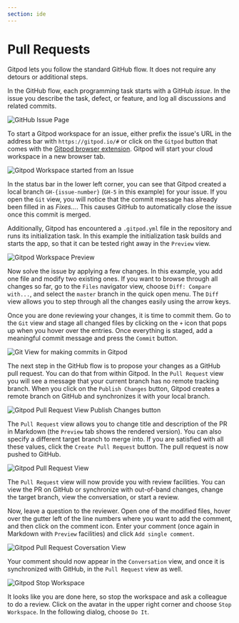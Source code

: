 ```yaml
---
section: ide
---
```


# Pull Requests

Gitpod lets you follow the standard GitHub flow. It does not require any detours or
additional steps.

In the GitHub flow, each programming task starts with a GitHub _issue_. In the issue you describe
the task, defect, or feature, and log all discussions and related commits.

![GitHub Issue Page](../../../static/images/docs/pr-GitHub-issue.png)

To start a Gitpod workspace for an issue, either prefix the issue's URL in the address bar with
`https://gitpod.io/#` or click on the `Gitpod` button that comes with the [Gitpod browser
extension](/docs/browser-extension/). Gitpod will start your cloud workspace in a new browser tab.

![Gitpod Workspace started from an Issue](../../../static/images/docs/pr-gitpod-started.png)

In the status bar in the lower left corner, you can see that Gitpod created a local branch `GH-{issue-number}`
(`GH-5` in this example) for your issue. If you open the `Git` view, you will notice that the commit message has
already been filled in as _Fixes..._. This causes GitHub to automatically close the issue once this commit is
merged.

Additionally, Gitpod has encountered a `.gitpod.yml` file in the repository and runs its
initialization task. In this example the initialization task builds and starts the app, so that it
can be tested right away in the `Preview` view.

![Gitpod Workspace Preview](../../../static/images/docs/pr-preview.png)

Now solve the issue by applying a few changes. In this example, you add one file and modify two
existing ones. If you want to browse through all changes so far, go to the `Files` navigator view,
choose `Diff: Compare with...`, and select the `master` branch in the quick open menu. The `Diff`
view allows you to step through all the changes easily using the arrow keys.

Once you are done reviewing your changes, it is time to commit them. Go to the `Git` view and stage
all changed files by clicking on the `+` icon that pops up when you hover over the entries. Once
everything is staged, add a meaningful commit message and press the `Commit` button.

![Git View for making commits in Gitpod](../../../static/images/docs/pr-commit.png)

The next step in the GitHub flow is to propose your changes as a GitHub pull request. You can do that
from within Gitpod. In the `Pull Request` view you will see a message that your current
branch has no remote tracking branch. When you click on the `Publish Changes` button, Gitpod creates a
remote branch on GitHub and synchronizes it with your local branch.

![Gitpod Pull Request View Publish Changes button](../../../static/images/docs/pr-confirm-publish.png)

The `Pull Request` view allows you to change title and description of the PR in Markdown (the
`Preview` tab shows the rendered version). You can also specify a different target branch to merge
into. If you are satisfied with all these values, click the `Create Pull Request` button. The pull
request is now pushed to GitHub.

![Gitpod Pull Request View](../../../static/images/docs/pr-new.png)

The `Pull Request` view will now provide you with review facilities. You can view the PR on GitHub
or synchronize with out-of-band changes, change the target branch, view the conversation, or
start a review.

Now, leave a question to the reviewer. Open one of the modified files, hover over the gutter left
of the line numbers where you want to add the comment, and then click on the comment icon. Enter
your comment (once again in Markdown with `Preview` facilities) and click `Add single comment`.

![Gitpod Pull Request Coversation View](../../../static/images/docs/pr-add-comment.png)

Your comment should now appear in the `Conversation` view, and once it is synchronized with GitHub,
in the `Pull Request` view as well.

![Gitpod Stop Workspace](../../../static/images/docs/pr-stop-ws.png)

It looks like you are done here, so stop the workspace and ask a colleague to do a review.
Click on the avatar in the upper right corner and choose `Stop Workspace`. In the following dialog,
choose `Do It`.
